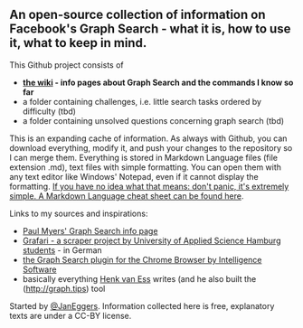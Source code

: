 ## An open-source collection of information on Facebook's Graph Search - what it is, how to use it, what to keep in mind. ##

This Github project consists of 

* **[the wiki](/untergeekDE/FacebookGraphSearch/wiki/Home) - info pages about Graph Search and the commands I know so far**
* a folder containing challenges, i.e. little search tasks ordered by difficulty (tbd)
* a folder containing unsolved questions concerning graph search (tbd)

This is an expanding cache of information. As always with Github, you can download everything, modify it, and push your changes to the repository so I can merge them. Everything is stored in Markdown Language files (file extension .md), text files with simple formatting. You can open them with any text editor like Windows' Notepad, even if it cannot display the formatting. [If you have no idea what that means: don't panic, it's extremely simple. A Markdown Language cheat sheet can be found here](https://github.com/adam-p/markdown-here/wiki/Markdown-Cheatsheet).  

Links to my sources and inspirations:
* [Paul Myers' Graph Search info page]()
* [Grafari - a scraper project by University of Applied Science Hamburg students](https://github.com/repat/Grafari/wiki/Facebook-URL-Schemata) - in German
* [the Graph Search plugin for the Chrome Browser by Intelligence Software](http://www.intel-sw.com/blog/facebook-search/)
* basically everything [Henk van Ess](https://twitter.com/henkvaness) writes (and he also built the (http://graph.tips) tool

Started by [@JanEggers](http://twitter.com/janeggers). Information collected here is free, explanatory texts are under a CC-BY license. 

